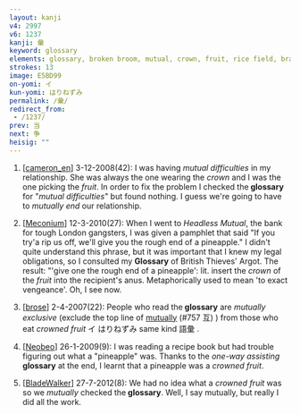 ```yaml
---
layout: kanji
v4: 2997
v6: 1237
kanji: 彙
keyword: glossary
elements: glossary, broken broom, mutual, crown, fruit, rice field, brains, tree, wood, broom*
strokes: 13
image: E5BD99
on-yomi: イ
kun-yomi: はりねずみ
permalink: /彙/
redirect_from:
 - /1237/
prev: 当
next: 争
heisig: ""
---
```


1) [<a href="http://kanji.koohii.com/profile/cameron_en">cameron_en</a>] 3-12-2008(42): I was having <em>mutual difficulties</em> in my relationship. She was always the one wearing the <em>crown</em> and I was the one picking the <em>fruit</em>. In order to fix the problem I checked the<strong> glossary</strong> for &quot;<em>mutual difficulties</em>&quot; but found nothing. I guess we&#039;re going to have to <em>mutually end</em> our relationship.

2) [<a href="http://kanji.koohii.com/profile/Meconium">Meconium</a>] 12-3-2010(27): When I went to <em>Headless Mutual</em>, the bank for tough London gangsters, I was given a pamphlet that said &quot;If you try&#039;a rip us off, we&#039;ll give you the rough end of a pineapple.&quot; I didn&#039;t quite understand this phrase, but it was important that I knew my legal obligations, so I consulted my <strong>Glossary</strong> of British Thieves&#039; Argot. The result: &quot;&#039;give one the rough end of a pineapple&#039;: lit. insert the <em>crown</em> of the <em>fruit</em> into the recipient&#039;s anus. Metaphorically used to mean &#039;to exact vengeance&#039;. Oh, I see now.

3) [<a href="http://kanji.koohii.com/profile/brose">brose</a>] 2-4-2007(22): People who read the<strong> glossary</strong> are <em>mutually exclusive</em> (exclude the top line of <a href="../v4/757.html">mutually</a> (#757 互) ) from those who eat <em>crowned fruit</em> イ はりねずみ same kind 語彙 .

4) [<a href="http://kanji.koohii.com/profile/Neobeo">Neobeo</a>] 26-1-2009(9): I was reading a recipe book but had trouble figuring out what a &quot;pineapple&quot; was. Thanks to the <em>one-way assisting</em><strong> glossary</strong> at the end, I learnt that a pineapple was a <em>crowned fruit</em>.

5) [<a href="http://kanji.koohii.com/profile/BladeWalker">BladeWalker</a>] 27-7-2012(8): We had no idea what a <em>crowned fruit</em> was so we <em>mutually</em> checked the<strong> glossary</strong>. Well, I say mutually, but really I did all the work.

